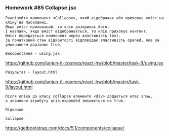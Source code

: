 ### Homework #85  Collapse.jsx 
    Реалізуйте компонент <Collapse>, який відображає або приховує вміст на кліку на посиланні. 
    Якщо вміст прихований, то клік розкриває його. 
    І навпаки, якщо вміст відображається, то клік приховує контент. 
    Вміст передається компонент через властивість text. 
    За початковий стан відкритості відповідає властивість opened, яка за умовчанням дорівнює true.

    Використання - using.jsx
https://github.com/junjun-it-courses/react-hw/blob/master/task-9/using.jsx

    Результат - layout.html
https://github.com/junjun-it-courses/react-hw/blob/master/task-9/layout.html

    Після кліка до класу collapse елемента <div> додається клас show, 
    a значення атрибуту aria-expanded змінюється на true.
    
    Підказки

    Collapse
https://getbootstrap.com/docs/5.1/components/collapse/